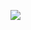 [![](https://mermaid.ink/img/eyJjb2RlIjoic2VxdWVuY2VEaWFncmFtXG5vcHQgc2XDp2ltaSBnw7ZuZGVyXG4gIHJlY3QgcmdiYSgwLCAwLCAyNTUsIC4xKVxuICAgIGVrcmFuLT4-c2VjKCk6c2XDp2lsZW4gZWxlbWVudFxuICBlbmRcbmVuZFxuXG5vcHQgbm8gYWxnxLFsYVxuICByZWN0IHJnYmEoMCwgMCwgMjU1LCAuMSlcbiAgICBzZWMoKS0-PmFsZ2lsYU5vKCk6ZWxlbWVudFxuICAgIGFsZ2lsYU5vKCktPj5zZWMoKTpla3Jhbk5vXG4gICAgYWxnaWxhTm8oKS0-PnNlYygpOnNlY2ltTm9cbiAgZW5kXG5lbmRcblxub3B0IHNlw6dpbWkga2F5ZGV0XG4gIHJlY3QgcmdiYSgwLCAwLCAyNTUsIC4xKVxuICAgIHNlYygpLT4-c2VjKCk6c2VjaW1pIGtheWRldFxuICBlbmRcbmVuZFxuXG5vcHQgYWtzaXlvbiBhbGfEsWxhXG4gIHJlY3QgcmdiYSgwLCAwLCAyNTUsIC4xKVxuICAgIHNlYygpLT4-YWxnaWxhQWtzaXlvbigpOmVrcmFuTm8sIHNlY2ltTm9cbiAgICBhbGdpbGFBa3NpeW9uKCktPj5zZWMoKTpha3NpeW9uIFxuICBlbmRcbmVuZFxuXG5vcHQgYWtzaXlvbmxhcsSxIGnFn2xlXG4gIHJlY3QgcmdiYSgwLCAwLCAyNTUsIC4xKVxuICAgIHNlYygpLT4-aXNsZUFrc2l5b24oKTpha3NpeW9uXG4gICAgaXNsZUFrc2l5b24oKS0-PmVrcmFuOmnFn2xlbVxuICBlbmRcbmVuZCIsIm1lcm1haWQiOnsidGhlbWUiOiJmb3Jlc3QifSwidXBkYXRlRWRpdG9yIjpmYWxzZX0)](https://mermaid-js.github.io/mermaid-live-editor/#/edit/eyJjb2RlIjoic2VxdWVuY2VEaWFncmFtXG5vcHQgc2XDp2ltaSBnw7ZuZGVyXG4gIHJlY3QgcmdiYSgwLCAwLCAyNTUsIC4xKVxuICAgIGVrcmFuLT4-c2VjKCk6c2XDp2lsZW4gZWxlbWVudFxuICBlbmRcbmVuZFxuXG5vcHQgbm8gYWxnxLFsYVxuICByZWN0IHJnYmEoMCwgMCwgMjU1LCAuMSlcbiAgICBzZWMoKS0-PmFsZ2lsYU5vKCk6ZWxlbWVudFxuICAgIGFsZ2lsYU5vKCktPj5zZWMoKTpla3Jhbk5vXG4gICAgYWxnaWxhTm8oKS0-PnNlYygpOnNlY2ltTm9cbiAgZW5kXG5lbmRcblxub3B0IHNlw6dpbWkga2F5ZGV0XG4gIHJlY3QgcmdiYSgwLCAwLCAyNTUsIC4xKVxuICAgIHNlYygpLT4-c2VjKCk6c2VjaW1pIGtheWRldFxuICBlbmRcbmVuZFxuXG5vcHQgYWtzaXlvbiBhbGfEsWxhXG4gIHJlY3QgcmdiYSgwLCAwLCAyNTUsIC4xKVxuICAgIHNlYygpLT4-YWxnaWxhQWtzaXlvbigpOmVrcmFuTm8sIHNlY2ltTm9cbiAgICBhbGdpbGFBa3NpeW9uKCktPj5zZWMoKTpha3NpeW9uIFxuICBlbmRcbmVuZFxuXG5vcHQgYWtzaXlvbmxhcsSxIGnFn2xlXG4gIHJlY3QgcmdiYSgwLCAwLCAyNTUsIC4xKVxuICAgIHNlYygpLT4-aXNsZUFrc2l5b24oKTpha3NpeW9uXG4gICAgaXNsZUFrc2l5b24oKS0-PmVrcmFuOmnFn2xlbVxuICBlbmRcbmVuZCIsIm1lcm1haWQiOnsidGhlbWUiOiJmb3Jlc3QifSwidXBkYXRlRWRpdG9yIjpmYWxzZX0)